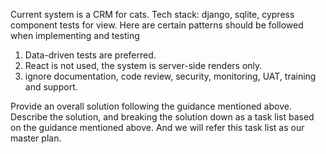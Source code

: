 

Current system is a CRM for cats. Tech stack: django, sqlite, cypress component tests for view. 
Here are certain patterns should be followed when implementing and testing
1. Data-driven tests are preferred.
2. React is not used, the system is server-side renders only.
3. ignore documentation, code review, security, monitoring, UAT, training and support.

Provide an overall solution following the guidance mentioned above. Describe the solution, and breaking the solution down as a task list based on the guidance mentioned above. And we will refer this task list as our master plan.

